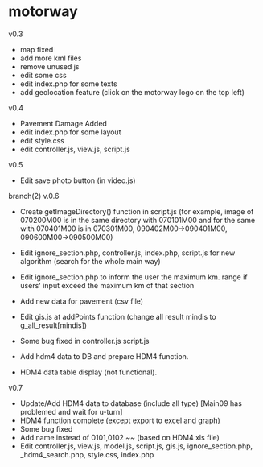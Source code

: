 motorway
========
v0.3
- map fixed
- add more kml files
- remove unused js
- edit some css
- edit index.php for some texts
- add geolocation feature (click on the motorway logo on the top left)


v0.4 
- Pavement Damage Added
- edit index.php for some layout
- edit style.css
- edit controller.js, view.js, script.js

v0.5
- Edit save photo button (in video.js)

branch(2)
v.0.6

- Create getImageDirectory() function in script.js (for example, image of 070200M00 is in the same directory with 070101M00 and for the same with 070401M00 is in 070301M00, 090402M00->090401M00, 090600M00->090500M00)
- Edit ignore_section.php, controller.js, index.php, script.js for new algorithm (search for the whole main way)
- Edit ignore_section.php to inform the user the maximum km. range if users' input exceed the maximum km of that section
- Add new data for pavement (csv file)
- Edit gis.js at addPoints function (change all result mindis to g_all_result[mindis])
- Some bug fixed in controller.js script.js

- Add hdm4 data to DB and prepare HDM4 function.
- HDM4 data table display (not functional).


v0.7

- Update/Add HDM4 data to database (include all type) [Main09 has problemed and wait for u-turn]
- HDM4 function complete (except export to excel and graph)
- Some bug fixed
- Add name instead of 0101,0102 ~~ (based on HDM4 xls file)
- Edit controller.js, view.js, model.js, script.js, gis.js, ignore_section.php, _hdm4_search.php, style.css, index.php